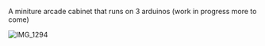 A miniture arcade cabinet that runs on 3 arduinos (work in progress more to come)

![IMG_1294](https://github.com/Sclubby/LED-Light-Strip-Arcade-Machine/assets/115107897/43b19755-2dbb-48b3-abcb-5f5f60e07794)
